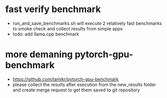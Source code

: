 # fast verify benchmark
 
- run_and_save_benchmarks.sh will execute 2 
  relatively fast benchmarks to smoke check and collect results from simple apps
- todo: add llama.cpp benchmark

# more demaning pytorch-gpu-benchmark
- https://github.com/lamikr/pytorch-gpu-benchmark
- please collect the results after execution from the
  new_results folder and create merge request to get them saved to git repository
